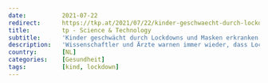 ```yaml
---
date:          2021-07-22
redirect:      https://tkp.at/2021/07/22/kinder-geschwaecht-durch-lockdowns-und-masken-erkranken-schwer-am-rs-virus/
title:         tp - Science & Technology
subtitle:      'Kinder geschwächt durch Lockdowns und Masken erkranken schwer am RS-Virus'
description:   'Wissenschaftler und Ärzte warnen immer wieder, dass Lockdowns und Maskenpflicht Krankheiten und Sterbefälle in hoher Zahl verursachen werden. Grund ist die massive Schwächung des Immunsystems, wenn es nicht trainiert wird. Ganz besonders betroffen sind Kinder, wie sich nun in den Niederlanden zeigt Das RS-Virus breitet sich unter Kindern in den Niederlanden so schnell aus, dass …'
country:       [NL]
categories:    [Gesundheit]
tags:          [kind, lockdown]
---
```

